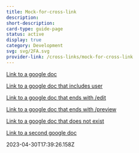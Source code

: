 ```yaml
---
title: Mock-for-cross-link
description: 
short-description: 
card-type: guide-page
status: active
display: true
category: Development
svg: svg/2FA.svg
provider-link: /cross-links/mock-for-cross-link
---
```

<div class="content-section">
<div class="section-container" markdown="1">

[Link to a google doc](https://docs.google.com/document/d/mock-gdocid-for-testprHfq)


[Link to a google doc that includes user](https://docs.google.com/document/d/mock-gdocid-for-testprHfq)


[Link to a  google doc that ends with /edit](https://docs.google.com/document/d/mock-gdocid-for-testprHfq)


[Link to a  google doc that ends with /preview](https://docs.google.com/document/d/mock-gdocid-for-testprHfq)


[Link to a  google doc that does not exist](https://docs.google.com/document/d/mock-id-does-not-exist)


[Link to a second google doc](https://docs.google.com/document/d/second-google-doc)
</div>
</div> 2023-04-30T17:39:26.158Z